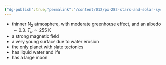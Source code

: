 ```yaml
---
{"dg-publish":true,"permalink":"/content/012/px-282-stars-and-solar-system/term-2-solar-system/j-terrestrial-planets/px-282-j3-earth/","noteIcon":"1","created":"2025-01-24T16:48:34.839+00:00","updated":"2025-01-24T16:54:56.593+00:00"}
---
```


- thinner N$_2$ atmosphere, with moderate greenhouse effect, and an albedo $\sim 0.3$, $T_{p} \simeq 255$ K
- a strong magnetic field
- a very young surface due to water erosion
- the only planet with plate tectonics
- has liquid water and life
- has a large moon